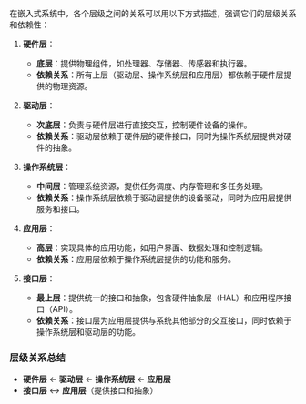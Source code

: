 在嵌入式系统中，各个层级之间的关系可以用以下方式描述，强调它们的层级关系和依赖性：

1. **硬件层**：
   - **底层**：提供物理组件，如处理器、存储器、传感器和执行器。
   - **依赖关系**：所有上层（驱动层、操作系统层和应用层）都依赖于硬件层提供的物理资源。

2. **驱动层**：
   - **次底层**：负责与硬件层进行直接交互，控制硬件设备的操作。
   - **依赖关系**：驱动层依赖于硬件层的硬件接口，同时为操作系统层提供对硬件的抽象。

3. **操作系统层**：
   - **中间层**：管理系统资源，提供任务调度、内存管理和多任务处理。
   - **依赖关系**：操作系统层依赖于驱动层提供的设备驱动，同时为应用层提供服务和接口。

4. **应用层**：
   - **高层**：实现具体的应用功能，如用户界面、数据处理和控制逻辑。
   - **依赖关系**：应用层依赖于操作系统层提供的功能和服务。

5. **接口层**：
   - **最上层**：提供统一的接口和抽象，包含硬件抽象层（HAL）和应用程序接口（API）。
   - **依赖关系**：接口层为应用层提供与系统其他部分的交互接口，同时依赖于操作系统层和驱动层的功能。

### 层级关系总结
- **硬件层** ← **驱动层** ← **操作系统层** ← **应用层**
- **接口层** ↔ **应用层**（提供接口和抽象）
